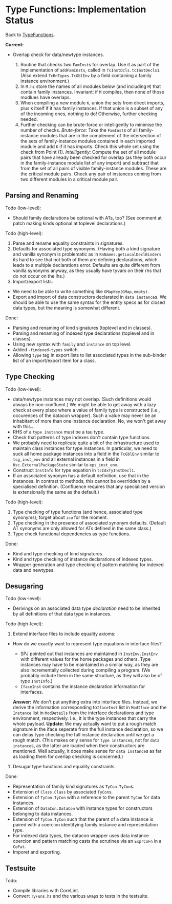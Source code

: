 # Type Functions: Implementation Status



Back to [TypeFunctions](type-functions).



**Current:** 


- Overlap check for data/newtype instances.

  1. Routine that checks two `FamInst`s for overlap.  Use it as part of the implementation of `addFamInsts`, called in `TcInstDcls.tcInstDecls1`.  (Also extend `TcRnTypes.TcGblEnv` by a field containing a family instance environment.)
  1. In `M.hi` store the names of all modules below (and including `M`) that contain family instances.  Invariant: if `M` compiles, then none of those modlues have overlaps.
  1. When compiling a new module `K`, union the sets from direct imports, plus `K` itself if it has family instances.  If that union is a subset of any of the incoming ones, nothing to do!  Otherwise, further checking needed.
  1. Further checking can be brute-force or intelligently to minimise the number of checks.  *Brute-force:* Take the `FamInst`s of all family-instance modules that are in the complement of the intersection of the sets of family-instance modules contained in each imported module and add `K` if it has imports.  Check this whole set using the check from Point (1).  *Intelligently:* Compute the set of all module pairs that have already been checked for overlap (as they both occur in the family-instance module list of any import) and subtract that from the set of all pairs of visible family-instance modules.  These are the critical module pairs.  Check any pair of instances coming from two different modules in a critical module pair.

## Parsing and Renaming



Todo (low-level):


- Should family declarations be optional with ATs, too?  (See comment at patch making kinds optional at toplevel declarations.)


Todo (high-level):


1. Parse and rename equality constraints in signatures.
1. Defaults for associated type synonyms.  (Having both a kind signature and vanilla synonym is problematic as in `RnNames.getLocalDeclBinders` its hard to see that not both of them are defining declarations, which leads to a multiple declarations error.  Defaults are quite different from vanilla synonyms anyway, as they usually have tyvars on their rhs that do not occur on the lhs.)
1. Import/export lists:

  - We need to be able to write something like `GMapKey(GMap,empty)`.
  - Export and import of data constructors declarated in `data instance`s.  We should be able to use the same syntax for the entity specs as for closed data types, but the meaning is somewhat different.


Done:


- Parsing and renaming of kind signatures (toplevel and in classes).
- Parsing and renaming of indexed type declarations (toplevel and in classes).
- Using new syntax with `family` and `instance` on top level.
- Added `-findexed-types` switch.
- Allowing `type` tag in export lists to list associated types in the sub-binder list of an import/export item for a class.

## Type Checking



Todo (low-level):


- data/newtype instances may not overlap.  (Such definitions would always be non-confluent.)  We might be able to get away with a lazy check at every place where a value of family type is constructed (i.e., occurences of the datacon wrapper).  Such a value may never be an inhabitant of more than one instance declaration.  No, we won't get away with this...
- RHS of a `type instance` must be a tau type.
- Check that patterns of type indexes don't contain type functions.
- We probably need to replicate quite a bit of the infrastructure used to maintain class instances for type instances.  In particular, we need to suck all home package instances into a field in the `TcGblEnv` similar to `tcg_inst_env` and all external instances in a field in `Hsc.ExternalPackageState` similar to `eps_inst_env`.
- Construct `InstInfo` for type equation in `tcIdxTyInstDecl1`.
- If an associated synonym has a default definition, use that in the instances.  In contrast to methods, this cannot be overridden by a specialised definition.  (Confluence requires that any specialised version is extensionally the same as the default.)


Todo (high-level):


1. Type checking of type functions (and hence, associated type synonyms); forget about `iso` for the moment.
1. Type checking in the presence of associated synonym defaults.  (Default AT synonyms are only allowed for ATs defined in the same class.)
1. Type check functional dependencies as type functions.


Done: 


- Kind and type checking of kind signatures.
- Kind and type checking of instance declarations of indexed types.
- Wrapper generation and type checking of pattern matching for indexed data and newtypes.

## Desugaring



Todo (low-level):


- Derivings on an associated data type *declaration* need to be inherited by all definitions of that data type in instances.


Todo (high-level):


1. Extend interface files to include equality axioms:

  - How do we exactly want to represent type equations in interface files?

    - SPJ pointed out that instances are maintained in `InstEnv.InstEnv` with different values for the home packages and others. Type instances may have to be maintained in a similar way, as they are also incrementally collected during compiling a program.  (We probably include them in the same structure, as they will also be of type `InstInfo`.)
    - `IfaceInst` contains the instance declaration information for interfaces.

    **Answer:** We don't put anything extra into interface files.  Instead, we derive the information corresponding to`IfaceInst` list in `ModIface` and the `Instance` list in `ModDetails` from the interface declarations and type environment, respectively.  I.e., it is the type instances that carry the whole payload.
    **Update:** We may actually want to put a rough match signature in the iface seperate from the full instance declaration, so we can delay type checking the full instance declaration until we get a rough match.  (This makes only sense for `type instance`s, not for `data instance`s, as the latter are loaded when their constructors are mentioned.  Well actually, it does make sense for `data instance`s as far as loading them for overlap checking is concerned.)

1. Desugar type functions and equality constraints.


Done:


- Representation of family kind signatures as `TyCon.TyCon`s.
- Extension of `Class.Class` by associated `TyCon`s.
- Extension of `TyCon.TyCon` with a reference to the parent `TyCon` for data instances.
- Extension of `DataCon.DataCon` with instance types for constructors belonging to data instances.
- Extension of `TyCon.TyCon` such that the parent of a data instance is paired with a coercion identifying family instance and representation type.
- For indexed data types, the datacon wrapper uses data instance coercion and pattern matching casts the scrutinee via an `ExprCoFn` in a `CoPat`.
- Imporet and exporting.

## Testsuite



Todo:


- Compile libraries with CoreLint.
- Convert `TyFuns.hs` and the various `GMap`s to tests in the testsuite.
